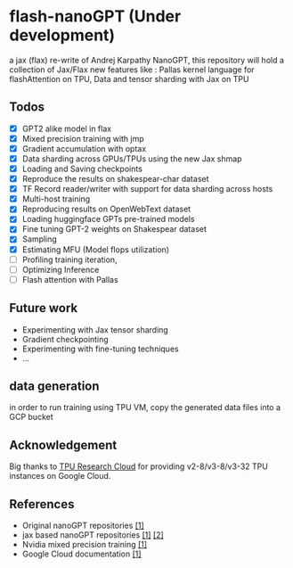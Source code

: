 # flash-nanoGPT (Under development)

a jax (flax) re-write of Andrej Karpathy NanoGPT, this repository will hold a collection of Jax/Flax new features like :
Pallas kernel language for flashAttention on TPU, Data and tensor sharding with Jax on TPU

## Todos

- [x] GPT2 alike model in flax
- [x] Mixed precision training with jmp
- [x] Gradient accumulation with optax
- [x] Data sharding across GPUs/TPUs using the new Jax shmap
- [x] Loading and Saving checkpoints
- [x] Reproduce the results on shakespear-char dataset
- [x] TF Record reader/writer with support for data sharding across hosts
- [x] Multi-host training
- [x] Reproducing results on OpenWebText dataset
- [x] Loading huggingface GPTs pre-trained models
- [x] Fine tuning GPT-2 weights on Shakespear dataset
- [x] Sampling
- [x] Estimating MFU (Model flops utilization)
- [ ] Profiling training iteration,
- [ ] Optimizing Inference
- [ ] Flash attention with Pallas

## Future work

- Experimenting with Jax tensor sharding
- Gradient checkpointing
- Experimenting with fine-tuning techniques
- ...

## data generation
in order to run training using TPU VM, copy the generated data files into a GCP bucket

## Acknowledgement
Big thanks to [TPU Research Cloud](https://sites.research.google/trc/about/) for providing v2-8/v3-8/v3-32 TPU instances on Google Cloud.

## References
- Original nanoGPT repositories [[1]](https://github.com/karpathy/nanoGPT)
- jax based nanoGPT repositories [[1]](https://github.com/jenkspt/gpt-jax?tab=readme-ov-file) [[2]](https://github.com/cgarciae/nanoGPT-jax)
- Nvidia mixed precision training [[1]](https://docs.nvidia.com/deeplearning/performance/mixed-precision-training/index.html)
- Google Cloud documentation [[1]](https://cloud.google.com/tpu/docs/)

